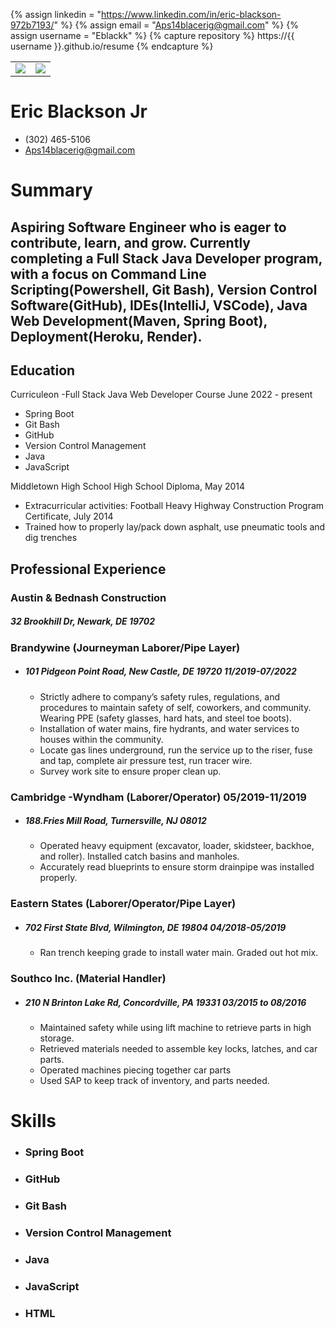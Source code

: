 {% assign linkedin = "https://www.linkedin.com/in/eric-blackson-972b7193/" %}
{% assign email    = "Aps14blacerig@gmail.com" %}
{% assign username = "Eblackk" %}
{% capture repository %}
    https://{{ username }}.github.io/resume
{% endcapture %}

<table>
   <tr>
      <td>
         <img src="https://github-readme-stats.vercel.app/api?username={{ username }}&show_icons=true&theme=dracula">         
      </td>
      <td>
         <img src="https://github-readme-stats.vercel.app/api/top-langs/?username={{ username }}&layout=compact&theme=dracula&hide=roff,tsql,c">
      </td>
   </tr>
</table>

# Eric Blackson Jr
* (302) 465-5106
* Aps14blacerig@gmail.com

# Summary
## Aspiring Software Engineer who is eager to contribute, learn, and grow. Currently completing a Full Stack Java Developer program, with a focus on Command Line Scripting(Powershell, Git Bash), Version Control Software(GitHub), IDEs(IntelliJ, VSCode), Java Web Development(Maven, Spring Boot), Deployment(Heroku, Render).


## Education
 Curriculeon -Full Stack Java Web Developer Course
June 2022 - present
* Spring Boot
* Git Bash
* GitHub
* Version Control Management
* Java
* JavaScript




Middletown High School
High School Diploma, May 2014
* Extracurricular activities: Football 
Heavy Highway Construction Program
Certificate, July 2014
* Trained how to properly lay/pack down asphalt, use pneumatic tools and dig trenches 



## Professional Experience

### Austin & Bednash Construction 
##### 32 Brookhill Dr, Newark, DE 19702

### Brandywine (Journeyman Laborer/Pipe Layer) 
* ##### 101 Pidgeon Point Road, New Castle, DE 19720 11/2019-07/2022 
    * Strictly adhere to company’s safety rules, regulations, and procedures to maintain safety of self, 
    coworkers, and community. Wearing PPE (safety glasses, hard hats, and steel toe boots). 
    * Installation of water mains, fire hydrants, and water services to houses within the community. 
    * Locate gas lines underground, run the service up to the riser, fuse and tap, complete air pressure test, run 
    tracer wire. 
    * Survey work site to ensure proper clean up. 

### Cambridge -Wyndham (Laborer/Operator) 05/2019-11/2019
* ##### 188.Fries Mill Road, Turnersville, NJ 08012
    * Operated heavy equipment (excavator, loader, skidsteer, backhoe, and roller). Installed catch basins and 
    manholes. 
    * Accurately read blueprints to ensure storm drainpipe was installed properly. 

### Eastern States (Laborer/Operator/Pipe Layer)
* ##### 702 First State Blvd, Wilmington, DE 19804 04/2018-05/2019
    * Ran trench keeping grade to install water main. Graded out hot mix. 

### Southco Inc. (Material Handler) 
* ##### 210 N Brinton Lake Rd, Concordville, PA 19331 03/2015 to 08/2016
    * Maintained safety while using lift machine to retrieve parts in high storage. 
    * Retrieved materials needed to assemble key locks, latches, and car parts. 
    * Operated machines piecing together car parts
    * Used SAP to keep track of inventory, and parts needed.

# Skills
 * ### Spring Boot
 * ### GitHub
 * ### Git Bash
 * ### Version Control Management
 * ### Java
 * ### JavaScript
 * ### HTML 

